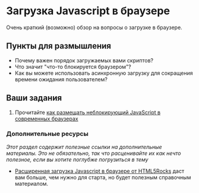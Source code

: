 ﻿# Загрузка Javascript в браузере

Очень краткий (возможно) обзор на вопросы о загрузке в браузере.

## Пункты для размышления

* Почему важен порядок загружаемых вами скриптов?
* Что значит "что-то блокируется браузером"?
* Как вы можете использовать асинхронную загрузку для сокращения времени ожидания пользователем?

## Ваши задания

1. Прочитайте [как размещать неблокирующий JavaScript в современных браузерах](http://stackoverflow.com/questions/8197072/non-blocking-javascript-and-css-in-modern-browsers-is-it-still-needed)

### Дополнительные ресурсы

*Этот раздел содержит полезные ссылки на дополнительные материалы. Это не обязательно, так что расценивайте их как нечто полезное, если вы хотите поглубже погрузиться в тему*


* [Расширенная загрузка Javascript в браузере от HTML5Rocks](http://www.html5rocks.com/en/tutorials/speed/script-loading/) даст вам больше, чем нужно для старта, но будет полезным справочным материалом.
